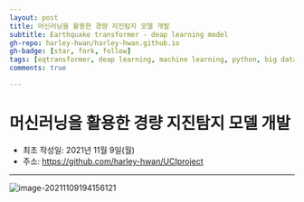 ```yaml
---
layout: post
title: 머신러닝을 활용한 경량 지진탐지 모델 개발
subtitle: Earthquake transformer - deap learning model
gh-repo: harley-hwan/harley-hwan.github.io
gh-badge: [star, fork, follow]
tags: [eqtransformer, deap learning, machine learning, python, big data science]
comments: true

---
```


# 머신러닝을 활용한 경량 지진탐지 모델 개발

- 최초 작성일: 2021년 11월 9일(월)
- 주소: https://github.com/harley-hwan/UCIproject

---

![image-20211109194156121](C:\Users\harley\AppData\Roaming\Typora\typora-user-images\image-20211109194156121.png)
